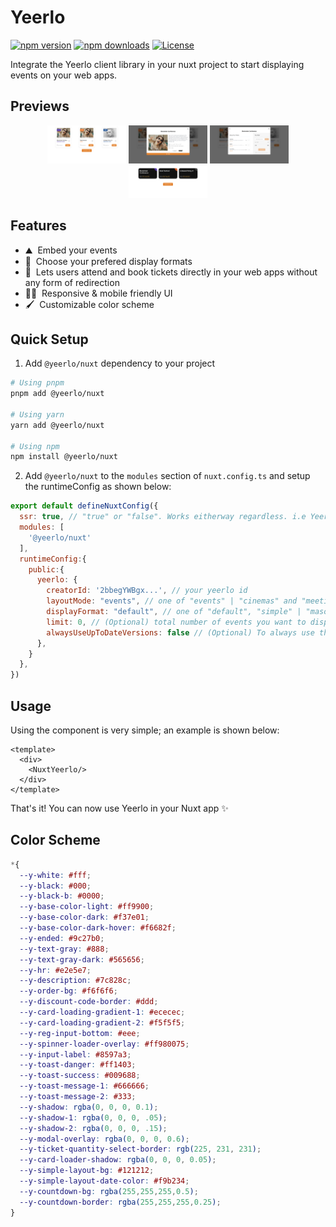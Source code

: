<!--
Get your module up and running quickly.

Find and replace all on all files (CMD+SHIFT+F):
- Name: Yeerlo
- Package name: @yeerlo/nuxt
- Description: Yeerlo's official Nuxt module

PUBLISHING UPDATES TO THIS MODULE
---------------------------------

Publishing updates to an npm package, whether it's under your personal account or an organization, follows a specific process to ensure that the new version is correctly distributed to users. Here’s a step-by-step guide to update your Nuxt module or any npm package:

### Step 1: Make Your Changes

First, implement the changes you want in your package. This could involve fixing bugs, adding features, or improving documentation.

### Step 2: Update the Version Number

Before you publish your update, you need to update the version number in your `package.json` file. npm uses [semantic versioning](https://semver.org/) (semver), which consists of three numbers in the format of `MAJOR.MINOR.PATCH` (e.g., `1.0.0`). Here's how to update your version:

- **Patch release (`1.0.1`)**: Backwards compatible bug fixes.
- **Minor release (`1.1.0`)**: Add functionality in a backwards compatible manner.
- **Major release (`2.0.0`)**: Make incompatible API changes.

You can manually update the version in your `package.json` or use the npm version command to update it automatically:

```bash
npm version patch # for a patch update
npm version minor # for a minor update
npm version major # for a major update
```

This command updates the version number in your `package.json` file and creates a git tag for this release if your project is a git repository.

### Step 3: Publish the Update

After updating the version number, you can publish the update to npm. Make sure you are logged in to npm with the account or organization under which the package is published:

```bash
npm login
```

Then, run the publish command:

```bash
npm publish
```

If your package is scoped under an organization and you're publishing a public update, ensure to include the `--access public` flag if it's not set by default in your `package.json`:

```bash
npm publish --access public
```

### Step 4: Verify the Publication

After publishing, verify that your update is live:

- You can check the npm website for your package's page to see if the new version is listed.
- Alternatively, run `npm view <package-name> versions` to see all the versions of your package, including the one you just published.

### Additional Tips

- **Testing**: Always thoroughly test your package before publishing an update to ensure that it works as expected and is backward compatible (for minor and patch updates).
- **Documentation**: Update your `README.md` and any other relevant documentation to reflect the changes in the new version.
- **Deprecation**: If you're making significant changes that deprecate previous functionality, make sure to communicate these changes clearly in your documentation and change logs.
- **npm deprecate**: For versions that you no longer support or recommend, you can use the `npm deprecate` command to warn users when they install or upgrade to deprecated versions of your package.

Following these steps will help you manage and publish updates to your npm package efficiently, ensuring your users have access to the latest features and fixes.
-->

# Yeerlo

[![npm version][npm-version-src]][npm-version-href]
[![npm downloads][npm-downloads-src]][npm-downloads-href]
[![License][license-src]][license-href]

Integrate the Yeerlo client library in your nuxt project to start displaying events on your web apps.

## Previews

<p align="center">
  <img src="public/preview1.png" alt="Preview 1" width="25%" />
  <img src="public/preview2.png" alt="Preview 2" width="25%" />
  <img src="public/preview3.png" alt="Preview 3" width="25%" />
  <img src="public/preview4.png" alt="Preview 3" width="25%" />
</p>

## Features

<!-- Highlight some of the features your module provide here -->
- ⛰ &nbsp;Embed your events
- 🚠 &nbsp;Choose your prefered display formats
- 🌲 &nbsp;Lets users attend and book tickets directly in your web apps without any form of redirection
- 👩‍🎨 &nbsp;Responsive & mobile friendly UI
- 🖌️ &nbsp;Customizable color scheme

## Quick Setup

1. Add `@yeerlo/nuxt` dependency to your project

```bash
# Using pnpm
pnpm add @yeerlo/nuxt

# Using yarn
yarn add @yeerlo/nuxt

# Using npm
npm install @yeerlo/nuxt
```

2. Add `@yeerlo/nuxt` to the `modules` section of `nuxt.config.ts` and setup the runtimeConfig as shown below:

```js
export default defineNuxtConfig({
  ssr: true, // "true" or "false". Works eitherway regardless. i.e Yeerlo Nuxt is SSR friendly!
  modules: [
    '@yeerlo/nuxt'
  ],
  runtimeConfig:{
    public:{
      yeerlo: {
        creatorId: '2bbegYWBgx...', // your yeerlo id
        layoutMode: "events", // one of "events" | "cinemas" and "meetings" are coming soon
        displayFormat: "default", // one of "default", "simple" | "masonry" and "boxed" are coming soon
        limit: 0, // (Optional) total number of events you want to display.
        alwaysUseUpToDateVersions: false // (Optional) To always use the updated versions of the library, set this property to `true`. Doing this bypasses our caching strategies to deliver you with updated versions of the library.
      },
    }
  },
})
```

## Usage
Using the component is very simple; an example is shown below:

```vue
<template>
  <div>
    <NuxtYeerlo/>
  </div>
</template>
```

That's it! You can now use Yeerlo in your Nuxt app ✨

## Color Scheme

```css
*{
  --y-white: #fff;
  --y-black: #000;
  --y-black-b: #0000;
  --y-base-color-light: #ff9900;
  --y-base-color-dark: #f37e01;
  --y-base-color-dark-hover: #f6682f;
  --y-ended: #9c27b0;
  --y-text-gray: #888;
  --y-text-gray-dark: #565656;
  --y-hr: #e2e5e7;
  --y-description: #7c828c;
  --y-order-bg: #f6f6f6;
  --y-discount-code-border: #ddd;
  --y-card-loading-gradient-1: #ececec;
  --y-card-loading-gradient-2: #f5f5f5;
  --y-reg-input-bottom: #eee;
  --y-spinner-loader-overlay: #ff980075;
  --y-input-label: #8597a3;
  --y-toast-danger: #ff1403;
  --y-toast-success: #009688;
  --y-toast-message-1: #666666;
  --y-toast-message-2: #333;
  --y-shadow: rgba(0, 0, 0, 0.1);
  --y-shadow-1: rgba(0, 0, 0, .05);
  --y-shadow-2: rgba(0, 0, 0, .15);
  --y-modal-overlay: rgba(0, 0, 0, 0.6);
  --y-ticket-quantity-select-border: rgb(225, 231, 231);
  --y-card-loader-shadow: rgba(0, 0, 0, 0.05);
  --y-simple-layout-bg: #121212;
  --y-simple-layout-date-color: #f9b234;
  --y-countdown-bg: rgba(255,255,255,0.5);
  --y-countdown-border: rgba(255,255,255,0.25);
}
```


<!-- Badges -->
[npm-version-src]: https://img.shields.io/npm/v/@yeerlo/nuxt/latest.svg?style=flat&colorA=18181B&colorB=28CF8D
[npm-version-href]: https://www.npmjs.com/package/@yeerlo/nuxt

[npm-downloads-src]: https://img.shields.io/npm/dt/@yeerlo/nuxt.svg?style=flat&colorA=18181B&colorB=28CF8D
[npm-downloads-href]: https://npmjs.com/package/@yeerlo/nuxt

[license-src]: https://img.shields.io/npm/l/@yeerlo/nuxt.svg?style=flat&colorA=18181B&colorB=28CF8D
[license-href]: https://www.npmjs.com/package/@yeerlo/nuxt
